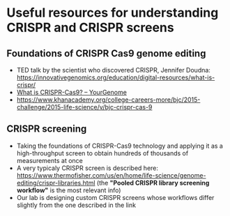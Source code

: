 # Useful resources for understanding CRISPR and CRISPR screens

## Foundations of CRISPR Cas9 genome editing
- TED talk by the scientist who discovered CRISPR, Jennifer Doudna:
https://innovativegenomics.org/education/digital-resources/what-is-crispr/ 
- [What is CRISPR-Cas9? – YourGenome](https://www.yourgenome.org/facts/what-is-crispr-cas9/)
- https://www.khanacademy.org/college-careers-more/bjc/2015-challenge/2015-life-science/v/bjc-crispr-cas-9

## CRISPR screening
- Taking the foundations of CRISPR-Cas9 technology and applying it as a high-throughput screen to obtain hundreds of thousands of measurements at once
- A very typicaly CRISPR screen is described here: https://www.thermofisher.com/us/en/home/life-science/genome-editing/crispr-libraries.html (the **"Pooled CRISPR library screening workflow"** is the most relevant info)
- Our lab is designing custom CRISPR screens whose workflows differ slightly from the one described in the link